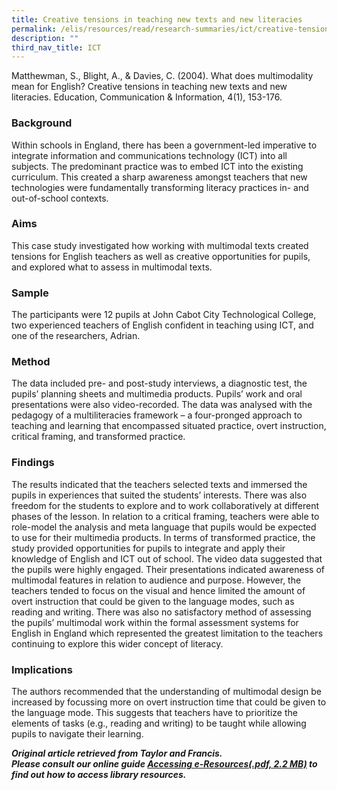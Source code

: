 ```yaml
---
title: Creative tensions in teaching new texts and new literacies
permalink: /elis/resources/read/research-summaries/ict/creative-tensions-in-teaching-new-texts-new-literacies/
description: ""
third_nav_title: ICT
---
```

Matthewman, S., Blight, A., & Davies, C. (2004). What does multimodality mean for English? Creative tensions in teaching new texts and new literacies. Education, Communication & Information, 4(1), 153-176.

### Background

Within schools in England, there has been a government-led imperative to integrate information and communications technology (ICT) into all subjects. The predominant practice was to embed ICT into the existing curriculum. This created a sharp awareness amongst teachers that new technologies were fundamentally transforming literacy practices in- and out-of-school contexts.

### Aims

This case study investigated how working with multimodal texts created tensions for English teachers as well as creative opportunities for pupils, and explored what to assess in multimodal texts.

### Sample

The participants were 12 pupils at John Cabot City Technological College, two experienced teachers of English confident in teaching using ICT, and one of the researchers, Adrian.


### Method

The data included pre- and post-study interviews, a diagnostic test, the pupils’ planning sheets and multimedia products. Pupils’ work and oral presentations were also video-recorded. The data was analysed with the pedagogy of a multiliteracies framework – a four-pronged approach to teaching and learning that encompassed situated practice, overt instruction, critical framing, and transformed practice.

### Findings

The results indicated that the teachers selected texts and immersed the pupils in experiences that suited the students’ interests. There was also freedom for the students to explore and to work collaboratively at different phases of the lesson. In relation to a critical framing, teachers were able to role-model the analysis and meta language that pupils would be expected to use for their multimedia products. In terms of transformed practice, the study provided opportunities for pupils to integrate and apply their knowledge of English and ICT out of school. The video data suggested that the pupils were highly engaged. Their presentations indicated awareness of multimodal features in relation to audience and purpose. However, the teachers tended to focus on the visual and hence limited the amount of overt instruction that could be given to the language modes, such as reading and writing. There was also no satisfactory method of assessing the pupils’ multimodal work within the formal assessment systems for English in England which represented the greatest limitation to the teachers continuing to explore this wider concept of literacy.

### Implications

The authors recommended that the understanding of multimodal design be increased by focussing more on overt instruction time that could be given to the language mode. This suggests that teachers have to prioritize the elements of tasks (e.g., reading and writing) to be taught while allowing pupils to navigate their learning.


_**Original article retrieved from Taylor and Francis.**_  
**_Please consult our online guide [Accessing e-Resources(.pdf, 2.2 MB)](https://academyofsingaporeteachers-moe-edu-sg-admin.cwp.sg/elis/resources/read/research-summaries/ict/18e45074-6b1b-4ac7-811f-1a8da16c4f81 "Accessing e-Resources") to find out how to access library resources._**